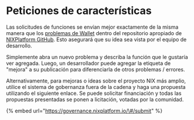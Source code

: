 # Peticiones de características

Las solicitudes de funciones se envían mejor exactamente de la misma manera que los [problemas de Wallet](https://wiki.nixplatform.io/home/v/espanol/github-and-feedback/how-to-log-an-issue) dentro del repositorio apropiado de [NIXPlatform GitHub](https://github.com/NixPlatform/NixCore/blob/master/doc/developer-notes.md). Esto asegurará que su idea sea vista por el equipo de desarrollo.

Simplemente abra un nuevo problema y describa la función que le gustaría ver agregada. Luego, un desarrollador puede agregar la etiqueta de "mejora" a su publicación para diferenciarla de otros problemas / errores.

Alternativamente, para mejoras o ideas sobre el proyecto NIX más amplio, utilice el sistema de gobernanza fuera de la cadena y haga una propuesta utilizando el siguiente enlace. Se puede solicitar financiación y todas las propuestas presentadas se ponen a licitación, votadas por la comunidad.

{% embed url="https://governance.nixplatform.io/\#/submit" %}

